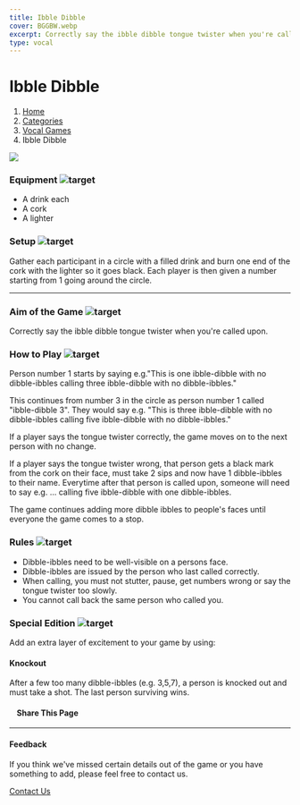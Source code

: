 ```yaml
---
title: Ibble Dibble
cover: BGGBW.webp
excerpt: Correctly say the ibble dibble tongue twister when you're called upon.
type: vocal
---
```


# Ibble Dibble

1.  [Home](/)
2.  [Categories](GameCategories)
3.  [Vocal Games](GamesCategories/VocalGames)
4.  Ibble Dibble

![](images/ibbledibble.webp)

### Equipment ![target](images/liquor.webp)

-   A drink each
-   A cork
-   A lighter

### Setup ![target](images/settings.webp)

Gather each participant in a circle with a filled drink and burn one end of the cork with the lighter so it goes black. Each player is then given a number starting from 1 going around the circle.

* * *

### Aim of the Game ![target](images/target.webp)

Correctly say the ibble dibble tongue twister when you're called upon.

### How to Play ![target](images/question.webp)

Person number 1 starts by saying e.g."This is one ibble-dibble with no dibble-ibbles calling three ibble-dibble with no dibble-ibbles."

This continues from number 3 in the circle as person number 1 called "ibble-dibble 3". They would say e.g. "This is three ibble-dibble with no dibble-ibbles calling five ibble-dibble with no dibble-ibbles."

If a player says the tongue twister correctly, the game moves on to the next person with no change.

If a player says the tongue twister wrong, that person gets a black mark from the cork on their face, must take 2 sips and now have 1 dibble-ibbles to their name. Everytime after that person is called upon, someone will need to say e.g. ... calling five ibble-dibble with one dibble-ibbles.

The game continues adding more dibble ibbles to people's faces until everyone the game comes to a stop.

### Rules ![target](images/rules.webp)

-   Dibble-ibbles need to be well-visible on a persons face.
-   Dibble-ibbles are issued by the person who last called correctly.
-   When calling, you must not stutter, pause, get numbers wrong or say the tongue twister too slowly.
-   You cannot call back the same person who called you.

### Special Edition ![target](images/special.webp)

Add an extra layer of excitement to your game by using:

#### **Knockout**

After a few too many dibble-ibbles (e.g. 3,5,7), a person is knocked out and must take a shot. The last person surviving wins.

####     Share This Page

[](https://www.facebook.com/sharer/sharer.php?u=beergogglegames.co.uk/IbbleDibble)[](https://www.instagram.com/direct/new/)[](https://twitter.com/intent/tweet?url=beergogglegames.co.uk/IbbleDibble)

* * *

#### Feedback

If you think we've missed certain details out of the game or you have something to add, please feel free to contact us.

  
  
  
[Contact Us](contact)
